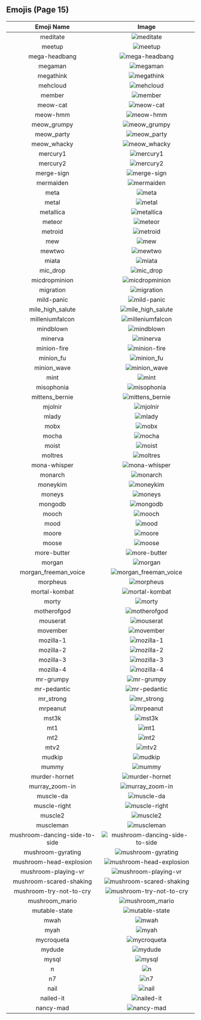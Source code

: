 
  ## Emojis (Page 15)
  |Emoji Name|Image|
  | :-: | :-: |
  |meditate| ![meditate](/emojis/denverdevs/meditate.png)|
  |meetup| ![meetup](/emojis/denverdevs/meetup.png)|
  |mega-headbang| ![mega-headbang](/emojis/denverdevs/mega-headbang.gif)|
  |megaman| ![megaman](/emojis/denverdevs/megaman.gif)|
  |megathink| ![megathink](/emojis/denverdevs/megathink.gif)|
  |mehcloud| ![mehcloud](/emojis/denverdevs/mehcloud.png)|
  |member| ![member](/emojis/denverdevs/member.png)|
  |meow-cat| ![meow-cat](/emojis/denverdevs/meow-cat.png)|
  |meow-hmm| ![meow-hmm](/emojis/denverdevs/meow-hmm.gif)|
  |meow_grumpy| ![meow_grumpy](/emojis/denverdevs/meow_grumpy.png)|
  |meow_party| ![meow_party](/emojis/denverdevs/meow_party.gif)|
  |meow_whacky| ![meow_whacky](/emojis/denverdevs/meow_whacky.gif)|
  |mercury1| ![mercury1](/emojis/denverdevs/mercury1.png)|
  |mercury2| ![mercury2](/emojis/denverdevs/mercury2.png)|
  |merge-sign| ![merge-sign](/emojis/denverdevs/merge-sign.png)|
  |mermaiden| ![mermaiden](/emojis/denverdevs/mermaiden.png)|
  |meta| ![meta](/emojis/denverdevs/meta.png)|
  |metal| ![metal](/emojis/denverdevs/metal.png)|
  |metallica| ![metallica](/emojis/denverdevs/metallica.png)|
  |meteor| ![meteor](/emojis/denverdevs/meteor.png)|
  |metroid| ![metroid](/emojis/denverdevs/metroid.gif)|
  |mew| ![mew](/emojis/denverdevs/mew.gif)|
  |mewtwo| ![mewtwo](/emojis/denverdevs/mewtwo.gif)|
  |miata| ![miata](/emojis/denverdevs/miata.png)|
  |mic_drop| ![mic_drop](/emojis/denverdevs/mic_drop.jpg)|
  |micdropminion| ![micdropminion](/emojis/denverdevs/micdropminion.gif)|
  |migration| ![migration](/emojis/denverdevs/migration.gif)|
  |mild-panic| ![mild-panic](/emojis/denverdevs/mild-panic.png)|
  |mile_high_salute| ![mile_high_salute](/emojis/denverdevs/mile_high_salute.png)|
  |milleniumfalcon| ![milleniumfalcon](/emojis/denverdevs/milleniumfalcon.gif)|
  |mindblown| ![mindblown](/emojis/denverdevs/mindblown.gif)|
  |minerva| ![minerva](/emojis/denverdevs/minerva.png)|
  |minion-fire| ![minion-fire](/emojis/denverdevs/minion-fire.jpg)|
  |minion_fu| ![minion_fu](/emojis/denverdevs/minion_fu.png)|
  |minion_wave| ![minion_wave](/emojis/denverdevs/minion_wave.png)|
  |mint| ![mint](/emojis/denverdevs/mint.png)|
  |misophonia| ![misophonia](/emojis/denverdevs/misophonia.gif)|
  |mittens_bernie| ![mittens_bernie](/emojis/denverdevs/mittens_bernie.png)|
  |mjolnir| ![mjolnir](/emojis/denverdevs/mjolnir.png)|
  |mlady| ![mlady](/emojis/denverdevs/mlady.jpg)|
  |mobx| ![mobx](/emojis/denverdevs/mobx.png)|
  |mocha| ![mocha](/emojis/denverdevs/mocha.png)|
  |moist| ![moist](/emojis/denverdevs/moist.png)|
  |moltres| ![moltres](/emojis/denverdevs/moltres.gif)|
  |mona-whisper| ![mona-whisper](/emojis/denverdevs/mona-whisper.gif)|
  |monarch| ![monarch](/emojis/denverdevs/monarch.png)|
  |moneykim| ![moneykim](/emojis/denverdevs/moneykim.gif)|
  |moneys| ![moneys](/emojis/denverdevs/moneys.png)|
  |mongodb| ![mongodb](/emojis/denverdevs/mongodb.png)|
  |mooch| ![mooch](/emojis/denverdevs/mooch.png)|
  |mood| ![mood](/emojis/denverdevs/mood.png)|
  |moore| ![moore](/emojis/denverdevs/moore.gif)|
  |moose| ![moose](/emojis/denverdevs/moose.png)|
  |more-butter| ![more-butter](/emojis/denverdevs/more-butter.png)|
  |morgan| ![morgan](/emojis/denverdevs/morgan.gif)|
  |morgan_freeman_voice| ![morgan_freeman_voice](/emojis/denverdevs/morgan_freeman_voice.png)|
  |morpheus| ![morpheus](/emojis/denverdevs/morpheus.png)|
  |mortal-kombat| ![mortal-kombat](/emojis/denverdevs/mortal-kombat.png)|
  |morty| ![morty](/emojis/denverdevs/morty.jpg)|
  |motherofgod| ![motherofgod](/emojis/denverdevs/motherofgod.gif)|
  |mouserat| ![mouserat](/emojis/denverdevs/mouserat.gif)|
  |movember| ![movember](/emojis/denverdevs/movember.gif)|
  |mozilla-1| ![mozilla-1](/emojis/denverdevs/mozilla-1.png)|
  |mozilla-2| ![mozilla-2](/emojis/denverdevs/mozilla-2.png)|
  |mozilla-3| ![mozilla-3](/emojis/denverdevs/mozilla-3.png)|
  |mozilla-4| ![mozilla-4](/emojis/denverdevs/mozilla-4.png)|
  |mr-grumpy| ![mr-grumpy](/emojis/denverdevs/mr-grumpy.png)|
  |mr-pedantic| ![mr-pedantic](/emojis/denverdevs/mr-pedantic.png)|
  |mr_strong| ![mr_strong](/emojis/denverdevs/mr_strong.png)|
  |mrpeanut| ![mrpeanut](/emojis/denverdevs/mrpeanut.png)|
  |mst3k| ![mst3k](/emojis/denverdevs/mst3k.jpg)|
  |mt1| ![mt1](/emojis/denverdevs/mt1.gif)|
  |mt2| ![mt2](/emojis/denverdevs/mt2.gif)|
  |mtv2| ![mtv2](/emojis/denverdevs/mtv2.png)|
  |mudkip| ![mudkip](/emojis/denverdevs/mudkip.gif)|
  |mummy| ![mummy](/emojis/denverdevs/mummy.gif)|
  |murder-hornet| ![murder-hornet](/emojis/denverdevs/murder-hornet.jpg)|
  |murray_zoom-in| ![murray_zoom-in](/emojis/denverdevs/murray_zoom-in.gif)|
  |muscle-da| ![muscle-da](/emojis/denverdevs/muscle-da.png)|
  |muscle-right| ![muscle-right](/emojis/denverdevs/muscle-right.png)|
  |muscle2| ![muscle2](/emojis/denverdevs/muscle2.jpg)|
  |muscleman| ![muscleman](/emojis/denverdevs/muscleman.gif)|
  |mushroom-dancing-side-to-side| ![mushroom-dancing-side-to-side](/emojis/denverdevs/mushroom-dancing-side-to-side.gif)|
  |mushroom-gyrating| ![mushroom-gyrating](/emojis/denverdevs/mushroom-gyrating.gif)|
  |mushroom-head-explosion| ![mushroom-head-explosion](/emojis/denverdevs/mushroom-head-explosion.gif)|
  |mushroom-playing-vr| ![mushroom-playing-vr](/emojis/denverdevs/mushroom-playing-vr.gif)|
  |mushroom-scared-shaking| ![mushroom-scared-shaking](/emojis/denverdevs/mushroom-scared-shaking.gif)|
  |mushroom-try-not-to-cry| ![mushroom-try-not-to-cry](/emojis/denverdevs/mushroom-try-not-to-cry.gif)|
  |mushroom_mario| ![mushroom_mario](/emojis/denverdevs/mushroom_mario.png)|
  |mutable-state| ![mutable-state](/emojis/denverdevs/mutable-state.gif)|
  |mwah| ![mwah](/emojis/denverdevs/mwah.png)|
  |myah| ![myah](/emojis/denverdevs/myah.png)|
  |mycroqueta| ![mycroqueta](/emojis/denverdevs/mycroqueta.jpg)|
  |mydude| ![mydude](/emojis/denverdevs/mydude.png)|
  |mysql| ![mysql](/emojis/denverdevs/mysql.png)|
  |n| ![n](/emojis/denverdevs/n.jpg)|
  |n7| ![n7](/emojis/denverdevs/n7.jpg)|
  |nail| ![nail](/emojis/denverdevs/nail.png)|
  |nailed-it| ![nailed-it](/emojis/denverdevs/nailed-it.gif)|
  |nancy-mad| ![nancy-mad](/emojis/denverdevs/nancy-mad.png)|
  